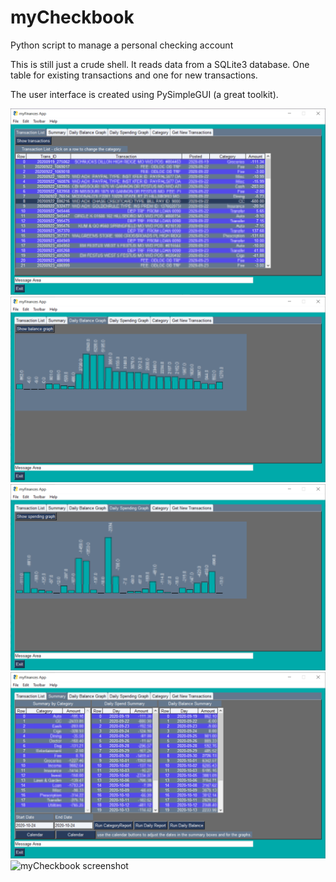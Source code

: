 # myCheckbook
Python script to manage a personal checking account

This is still just a crude shell. It reads data from a SQLite3 database. One table for existing transactions and one for new transactions. 

The user interface is created using PySimpleGUI (a great toolkit).

![myCheckbook screenshot](/myCheckbook.png)
![myCheckbook screenshot](/myCheckbook-balancegraph.png)
![myCheckbook screenshot](/myCheckbook-spendinggraph.png)
![myCheckbook screenshot](/myCheckbook-summary.png)
![myCheckbook screenshot](/myCheckbook-newtransactions.png)
